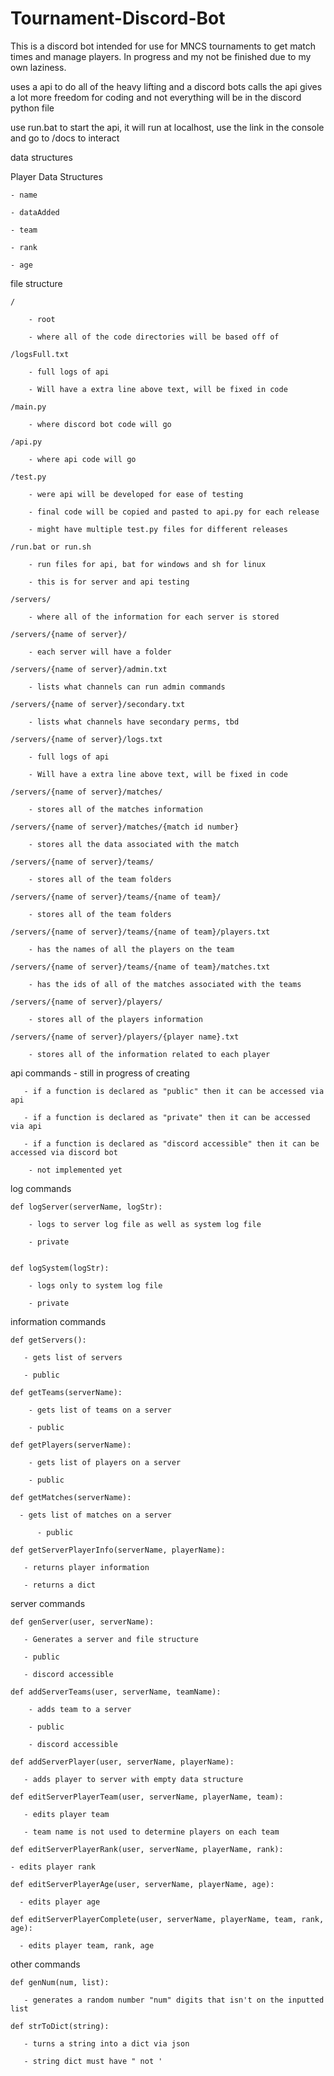# Tournament-Discord-Bot
This is a discord bot intended for use for MNCS tournaments to get match times and manage players. In progress and my not be finished due to my own laziness.


uses a api to do all of the heavy lifting and a discord bots calls the api
gives a lot more freedom for coding and not everything will be in the discord python file


use run.bat to start the api, it will run at localhost, use the link in the console and go to /docs to interact

data structures

Player Data Structures

    - name
    
    - dataAdded
    
    - team
    
    - rank
    
    - age
    


file structure

	/    

		- root
	
		- where all of the code directories will be based off of

	/logsFull.txt  

		- full logs of api

	    - Will have a extra line above text, will be fixed in code

	/main.py  

		- where discord bot code will go

	/api.py     

		- where api code will go
	
	/test.py       

		- were api will be developed for ease of testing
	
		- final code will be copied and pasted to api.py for each release
	
		- might have multiple test.py files for different releases
													 
	/run.bat or run.sh

		- run files for api, bat for windows and sh for linux
	
		- this is for server and api testing
													 
	/servers/   

		- where all of the information for each server is stored

	/servers/{name of server}/         

		- each server will have a folder
	
	/servers/{name of server}/admin.txt        

		- lists what channels can run admin commands
	
	/servers/{name of server}/secondary.txt   

		- lists what channels have secondary perms, tbd

	/servers/{name of server}/logs.txt 

		- full logs of api

 	   	- Will have a extra line above text, will be fixed in code

	/servers/{name of server}/matches/          

		- stores all of the matches information
	
	/servers/{name of server}/matches/{match id number}   

		- stores all the data associated with the match

	/servers/{name of server}/teams/                   

		- stores all of the team folders
	
	/servers/{name of server}/teams/{name of team}/           

		- stores all of the team folders
	
	/servers/{name of server}/teams/{name of team}/players.txt    

		- has the names of all the players on the team
	
	/servers/{name of server}/teams/{name of team}/matches.txt    

		- has the ids of all of the matches associated with the teams

	/servers/{name of server}/players/  

		- stores all of the players information
	
	/servers/{name of server}/players/{player name}.txt   

		- stores all of the information related to each player
	




api commands - still in progress of creating

 	   - if a function is declared as "public" then it can be accessed via api

	   - if a function is declared as "private" then it can be accessed via api

 	   - if a function is declared as "discord accessible" then it can be accessed via discord bot

		- not implemented yet


log commands 

	def logServer(serverName, logStr): 

		- logs to server log file as well as system log file

		- private


	def logSystem(logStr): 

		- logs only to system log file

		- private


information commands

	def getServers(): 

 	   - gets list of servers

 	   - public

	def getTeams(serverName): 

	    - gets list of teams on a server

 	    - public

	def getPlayers(serverName): 

	    - gets list of players on a server

 	    - public

	def getMatches(serverName): 
    
  	  - gets list of matches on a server

          - public

	def getServerPlayerInfo(serverName, playerName): 

 	   - returns player information
    
  	   - returns a dict
	


server commands

	def genServer(user, serverName): 

 	   - Generates a server and file structure

 	   - public

 	   - discord accessible

	def addServerTeams(user, serverName, teamName): 

 	    - adds team to a server

	    - public
	
	    - discord accessible

	def addServerPlayer(user, serverName, playerName): 

 	   - adds player to server with empty data structure

	def editServerPlayerTeam(user, serverName, playerName, team): 

 	   - edits player team
    
  	   - team name is not used to determine players on each team

	def editServerPlayerRank(user, serverName, playerName, rank): 

    - edits player rank

	def editServerPlayerAge(user, serverName, playerName, age): 

  	  - edits player age

	def editServerPlayerComplete(user, serverName, playerName, team, rank, age): 

  	  - edits player team, rank, age



other commands 

	def genNum(num, list): 

 	   - generates a random number "num" digits that isn't on the inputted list

	def strToDict(string): 

 	   - turns a string into a dict via json

  	   - string dict must have " not '
